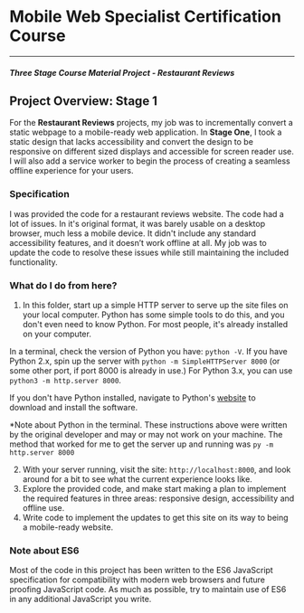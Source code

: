 # Mobile Web Specialist Certification Course
---
#### _Three Stage Course Material Project - Restaurant Reviews_

## Project Overview: Stage 1

For the **Restaurant Reviews** projects, my job was to incrementally convert a static webpage to a mobile-ready web application. In **Stage One**, I took a static design that lacks accessibility and convert the design to be responsive on different sized displays and accessible for screen reader use. I will also add a service worker to begin the process of creating a seamless offline experience for your users.

### Specification

I was provided the code for a restaurant reviews website. The code had a lot of issues. In it's original format, it was barely usable on a desktop browser, much less a mobile device. It didn't include any standard accessibility features, and it doesn’t work offline at all. My job was to update the code to resolve these issues while still maintaining the included functionality. 

### What do I do from here?

1. In this folder, start up a simple HTTP server to serve up the site files on your local computer. Python has some simple tools to do this, and you don't even need to know Python. For most people, it's already installed on your computer. 

In a terminal, check the version of Python you have: `python -V`. If you have Python 2.x, spin up the server with `python -m SimpleHTTPServer 8000` (or some other port, if port 8000 is already in use.) For Python 3.x, you can use `python3 -m http.server 8000`.

If you don't have Python installed, navigate to Python's [website](https://www.python.org/) to download and install the software.

*Note about Python in the terminal. These instructions above were written by the original developer and may or may not work on your machine. The method that worked for me to get the server up and running was `py -m http.server 8000`

2. With your server running, visit the site: `http://localhost:8000`, and look around for a bit to see what the current experience looks like.
3. Explore the provided code, and make start making a plan to implement the required features in three areas: responsive design, accessibility and offline use.
4. Write code to implement the updates to get this site on its way to being a mobile-ready website.

### Note about ES6

Most of the code in this project has been written to the ES6 JavaScript specification for compatibility with modern web browsers and future proofing JavaScript code. As much as possible, try to maintain use of ES6 in any additional JavaScript you write. 



